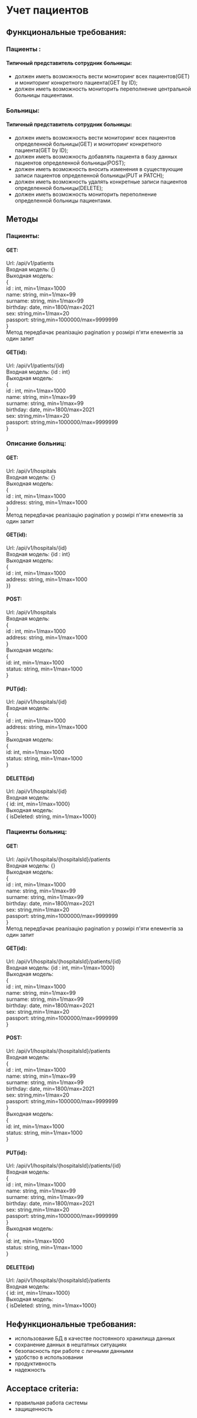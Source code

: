 # Учет пациентов
## Функциональные требования:
### Пациенты :
#### Типичный представитель сотрудник больницы:
* должен иметь возможность вести мониторинг всех пациентов(GET) и мониторинг 
конкретного пациента(GET by ID);  
* должен иметь возможность мониторить переполнение центральной больницы пациентами.

### Больницы:
#### Типичный представитель сотрудник больницы:
* должен иметь возможность вести мониторинг всех пациентов определенной больницы(GET) и мониторинг 
конкретного пациента(GET by ID);
* должен иметь возможность добавлять пациента в базу данных пациентов определенной больницы(POST);
* должен иметь возможность вносить изменения в существующие записи пациентов определенной больницы(PUT и PATCH);
* должен иметь возможность удалять конкретные записи пациентов определенной больницы(DELETE);
* должен иметь возможность мониторить переполнение определенной больницы пациентами.
##  Методы
###  Пациенты:
####  GET:
Url: /api/v1/patients
<br/>Входная модель: {}
<br/>Выходная модель:
<br/>{
<br/>id : int, min=1/max=1000
<br/>name: string, min=1/max=99
<br/>surname: string, min=1/max=99
<br/>birthday: date,  min=1800/max=2021
<br/>sex: string,min=1/max=20
<br/>passport: string,min=1000000/max=9999999
<br/>}  
Метод передбачає реалізацію pagination у розмірі п'яти елементів за один запит  
####  GET(id):
Url: /api/v1/patients/{id}
<br/>Входная модель: {id : int}
<br/>Выходная модель:
<br/>{
<br/>id : int, min=1/max=1000
<br/>name: string, min=1/max=99
<br/>surname: string, min=1/max=99
<br/>birthday: date,  min=1800/max=2021
<br/>sex: string,min=1/max=20
<br/>passport: string,min=1000000/max=9999999
<br/>}


###  Описание больниц:
####  GET:
Url: /api/v1/hospitals
<br/>Входная модель: {}
<br/>Выходная модель:
<br/>{
<br/>id : int, min=1/max=1000
<br/>address: string, min=1/max=1000
<br/>}  
Метод передбачає реалізацію pagination у розмірі п'яти елементів за один запит  
####  GET(id):
Url: /api/v1/hospitals/{id}
<br/>Входная модель: {id : int}
<br/>Выходная модель:
<br/>{
<br/>id : int, min=1/max=1000
<br/>address: string, min=1/max=1000
<br/>}}
####  POST:
Url: /api/v1/hospitals
<br/>Входная модель: 
<br/>{
<br/>id : int, min=1/max=1000
<br/>address: string, min=1/max=1000
<br/>}
<br/>Выходная модель:
<br/>{
<br/>id: int, min=1/max=1000
<br/>status: string, min=1/max=1000
<br/>}
####  PUT(id):
Url: /api/v1/hospitals/{id}
<br/>Входная модель: 
<br/>{
<br/>id : int, min=1/max=1000
<br/>address: string, min=1/max=1000
<br/>}
<br/>Выходная модель:
<br/>{
<br/>id: int, min=1/max=1000
<br/>status: string, min=1/max=1000
<br/>}
#### DELETE(id) 
Url: /api/v1/hospitals/{id}
<br/>Входная модель: 
<br/>{ id: int, min=1/max=1000}
<br/>Выходная модель:
<br/>{ isDeleted: string, min=1/max=1000}

###  Пациенты больниц:
####  GET:
Url: /api/v1/hospitals/{hospitalsId}/patients
<br/>Входная модель: {}
<br/>Выходная модель:
<br/>{
<br/>id : int, min=1/max=1000
<br/>name: string, min=1/max=99
<br/>surname: string, min=1/max=99
<br/>birthday: date,  min=1800/max=2021
<br/>sex: string,min=1/max=20
<br/>passport: string,min=1000000/max=9999999
<br/>}  
Метод передбачає реалізацію pagination у розмірі п'яти елементів за один запит  
####  GET(id):
Url: /api/v1/hospitals/{hospitalsId}/patients/{id}
<br/>Входная модель: {id : int, min=1/max=1000}
<br/>Выходная модель:
<br/>{
<br/>id : int, min=1/max=1000
<br/>name: string, min=1/max=99
<br/>surname: string, min=1/max=99
<br/>birthday: date,  min=1800/max=2021
<br/>sex: string,min=1/max=20
<br/>passport: string,min=1000000/max=9999999
<br/>}
####  POST:
Url: /api/v1/hospitals/{hospitalsId}/patients
<br/>Входная модель: 
<br/>{
<br/>id : int, min=1/max=1000
<br/>name: string, min=1/max=99
<br/>surname: string, min=1/max=99
<br/>birthday: date,  min=1800/max=2021
<br/>sex: string,min=1/max=20
<br/>passport: string,min=1000000/max=9999999
<br/>}
<br/>Выходная модель:
<br/>{
<br/>id: int, min=1/max=1000
<br/>status: string, min=1/max=1000
<br/>}
####  PUT(id):
Url: /api/v1/hospitals/{hospitalsId}/patients/{id}
<br/>Входная модель: 
<br/>{
<br/>id : int, min=1/max=1000
<br/>name: string, min=1/max=99
<br/>surname: string, min=1/max=99
<br/>birthday: date,  min=1800/max=2021
<br/>sex: string,min=1/max=20
<br/>passport: string,min=1000000/max=9999999
<br/>}
<br/>Выходная модель:
<br/>{
<br/>id: int, min=1/max=1000
<br/>status: string, min=1/max=1000
<br/>}
#### DELETE(id) 
Url: /api/v1/hospitals/{hospitalsId}/patients
<br/>Входная модель: 
<br/>{ id: int, min=1/max=1000}
<br/>Выходная модель:
<br/>{ isDeleted: string, min=1/max=1000}



## Нефункциональные требования:
* использование БД в качестве постоянного хранилища данных
* сохранение данных в нештатных ситуациях
* безопасность при работе с личными данными
* удобство в использовании
* продуктивность
* надежность
## Acceptace criteria:
* правильная работа системы
* защищенность 
